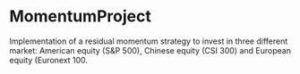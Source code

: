 # MomentumProject
Implementation of a residual momentum strategy to invest in three different market: American equity (S&P 500), Chinese equity (CSI 300) and European equity (Euronext 100.
